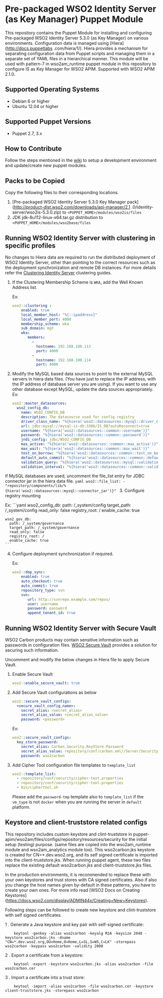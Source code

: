 # Pre-packaged WSO2 Identity Server (as Key Manager) Puppet Module

This repository contains the Puppet Module for installing and configuring Pre-packaged WSO2 Identity Server 5.3.0 (as
Key Manager) on various environments. Configuration data is managed using [Hiera](http://docs.puppetlabs
.com/hiera/1/). Hiera provides a mechanism for separating configuration data from Puppet scripts and managing them in
 a separate set of YAML files in a hierarchical manner.
This module will be used with pattern-7 in wso2am_runtime puppet module in this repository to configure IS as Key
Manager for WSO2 APIM. Supported with WSO2 APIM 2.1.0.

## Supported Operating Systems

- Debian 6 or higher
- Ubuntu 12.04 or higher

## Supported Puppet Versions

- Puppet 2.7, 3.x

## How to Contribute
Follow the steps mentioned in the [wiki](https://github.com/wso2/puppet-base/wiki) to setup a development environment
 and update/create new puppet modules.

## Packs to be Copied

Copy the following files to their corresponding locations.

1. [Pre-packaged WSO2 Identity Server 5.3.0 Key Manager pack](http://product-dist.wso2.com/downloads/api-manager/2.1
.0/identity-server/wso2is-5.3.0.zip) to `<PUPPET_HOME>/modules/wso2is/files`
2. JDK jdk-8u112-linux-x64.tar.gz distribution to `<PUPPET_HOME>/modules/wso2base/files`

## Running WSO2 Identity Server with clustering in specific profiles
No changes to Hiera data are required to run the distributed deployment of WSO2 Identity Server, other than pointing
to the correct resources such as the deployment synchronization and remote DB instances. For more details refer the
[Clustering Identity Server](https://docs.wso2.com/display/CLUSTER44x/Clustering+Identity+Server+5.1.0+and+5.2.0)
clustering guides.

1. If the Clustering Membership Scheme is `WKA`, add the Well Known Address list.

   Ex:
    ```yaml
    wso2::clustering :
        enabled: true
        local_member_host: "%{::ipaddress}"
        local_member_port: 4000
        membership_scheme: wka
        sub_domain: mgt
        wka:
           members:
             -
               hostname: 192.168.100.113
               port: 4000
             -
               hostname: 192.168.100.114
               port: 4000
    ```

2. Modify the MySQL based data sources to point to the external MySQL servers in hiera data files. (You have
just to replace the IP address, with the IP address of database server you are using). If you want
to use any other database except MySQL, update the data sources appropriately.
   Ex:
    ```yaml
    wso2::master_datasources:
      wso2_config_db:
        name: WSO2_CONFIG_DB
        description: The datasource used for config registry
        driver_class_name: "%{hiera('wso2::datasources::mysql::driver_class_name')}"
        url: jdbc:mysql://mysql-is-db:3306/IS_DB?autoReconnect=true
        username: "%{hiera('wso2::datasources::common::username')}"
        password: "%{hiera('wso2::datasources::common::password')}"
        jndi_config: jdbc/WSO2_CONFIG_DB
        max_active: "%{hiera('wso2::datasources::common::max_active')}"
        max_wait: "%{hiera('wso2::datasources::common::max_wait')}"
        test_on_borrow: "%{hiera('wso2::datasources::common::test_on_borrow')}"
        default_auto_commit: "%{hiera('wso2::datasources::common::default_auto_commit')}"
        validation_query: "%{hiera('wso2::datasources::mysql::validation_query')}"
        validation_interval: "%{hiera('wso2::datasources::common::validation_interval')}"

    ```
 If MySQL databases are used, uncomment the file_list entry for JDBC connector jar in the hiera data file.
    ```yaml
    wso2::file_list:
      - "repository/components/lib/%{hiera('wso2::datasources::mysql::connector_jar')}"
    ```
3. Configure registry mounting

   Ex:
    ```yaml
    wso2_config_db:
      path: /_system/config
      target_path: /_system/config
      read_only: false
      registry_root: /
      enable_cache: true

    wso2_gov_db:
      path: /_system/governance
      target_path: /_system/governance
      read_only: false
      registry_root: /
      enable_cache: true
    ```

4. Configure deployment synchronization if required.

    Ex:
    ```yaml
    wso2::dep_sync:
        enabled: true
        auto_checkout: true
        auto_commit: true
        repository_type: svn
        svn:
           url: http://svnrepo.example.com/repos/
           user: username
           password: password
           append_tenant_id: true
    ```

## Running WSO2 Identity Server with Secure Vault
WSO2 Carbon products may contain sensitive information such as passwords in configuration files. [WSO2 Secure Vault](https://docs.wso2.com/display/Carbon444/Securing+Passwords+in+Configuration+Files) provides a solution for securing such information.

Uncomment and modify the below changes in Hiera file to apply Secure Vault.

1. Enable Secure Vault

    ```yaml
    wso2::enable_secure_vault: true
    ```

2. Add Secure Vault configurations as below

    ```yaml
    wso2::secure_vault_configs:
      <secure_vault_config_name>:
        secret_alias: <secret_alias>
        secret_alias_value: <secret_alias_value>
        password: <password>
    ```

    Ex:
    ```yaml
    wso2::secure_vault_configs:
      key_store_password:
        secret_alias: Carbon.Security.KeyStore.Password
        secret_alias_value: repository/conf/carbon.xml//Server/Security/KeyStore/Password,false
        password: wso2carbon
    ```

3. Add Cipher Tool configuration file templates to `template_list`

    ```yaml
    wso2::template_list:
      - repository/conf/security/cipher-text.properties
      - repository/conf/security/cipher-tool.properties
      - bin/ciphertool.sh
    ```

    Please add the `password-tmp` template also to `template_list` if the `vm_type` is not `docker` when you are running the server in `default` platform.

## Keystore and client-truststore related configs

This repository includes custom keystore and clint-truststore in
puppet-apim/wso2am/files/configs/repository/resources/security for the initial setup (testing) purpose. (same files
are copied into the wso2am_runtime module and wso2am_analytics module too). This wso2carbon.jks keystore is created for
CN=*.dev.wso2.org, and its self signed certificate is imported into the client-truststore.jks. When running puppet
agent, these two files replace the existing default wso2carbon.jks and client-truststore.jks files.

In the production environments, it is recommended to replace these with your own keystores and trust stores with CA
signed certificates. Also if also you change the host names given by-default in these patterns, you have to create
your own ones. For more info read [WSO2 Docs on Creating Keystores] (https://docs.wso2.com/display/ADMIN44x/Creating+New+Keystores).

Following steps can be followed to create new keystore and clint-truststore with self signed certificates.

1 . Generate a Java keystore and key pair with self-signed certificate:
```
	keytool -genkey -alias wso2carbon -keyalg RSA -keysize 2048 -keystore wso2carbon.jks -dname "CN=*.dev.wso2.org,OU=Home,O=Home,L=SL,S=WS,C=LK" -storepass wso2carbon -keypass wso2carbon -validity 2000
```
2 . Export a certificate from a keystore:
```
	keytool -export -keystore wso2carbon.jks -alias wso2carbon -file wso2carbon.cer
```
3 . Import a certificate into a trust store:
```
	keytool -import -alias wso2carbon -file wso2carbon.cer -keystore client-truststore.jks -storepass wso2carbon